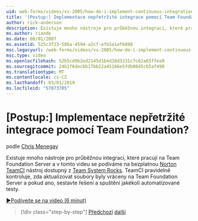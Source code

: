 ```yaml
---
uid: web-forms/videos/vs-2005/how-do-i-implement-continuous-integration-with-team-foundation
title: '[Postup:] Implementace nepřetržité integrace pomocí Team Foundation? | Dokumenty Microsoft'
author: rick-anderson
description: Existuje mnoho nástroje pro průběžnou integraci, které pracují na Team Foundation Server a v tomto videu se podíváme na bezplatný nástroj avail Norton TeamCI...
ms.author: riande
ms.date: 08/01/2007
ms.assetid: 525c3f23-586a-4594-a2cf-efb5a1ef6898
msc.legacyurl: /web-forms/videos/vs-2005/how-do-i-implement-continuous-integration-with-team-foundation
msc.type: video
ms.openlocfilehash: 52b5cd9b2ed2145d1b4d38d3231c7c62a65ffea9
ms.sourcegitcommit: 24b1f6decbb17bb22a45166e5fdb0845c65af498
ms.translationtype: MT
ms.contentlocale: cs-CZ
ms.lasthandoff: 03/01/2019
ms.locfileid: "57073705"
---
```

<a name="how-do-i-implement-continuous-integration-with-team-foundation"></a>[Postup:] Implementace nepřetržité integrace pomocí Team Foundation?
====================
podle [Chris Menegay](https://twitter.com/CMenegay)

Existuje mnoho nástroje pro průběžnou integraci, které pracují na Team Foundation Server a v tomto videu se podíváme na bezplatnou [Norton TeamCI](http://teamsystemrocks.com/files/12/tools/entry1018.aspx) nástroj dostupný z [Team System Rocks](http://teamsystemrocks.com/). TeamCI pravidelně kontroluje, zda aktualizovat soubory byly vráceny na Team Foundation Server a pokud ano, sestavte řešení a spuštění jakékoli automatizované testy.

[&#9654;Podívejte se na video (6 minut)](https://channel9.msdn.com/Blogs/ASP-NET-Site-Videos/how-do-i-implement-continuous-integration-with-team-foundation)

> [!div class="step-by-step"]
> [Předchozí](how-do-i-discover-application-changes-prior-to-deployment.md)
> [další](how-do-i-automate-testing-using-team-build.md)
